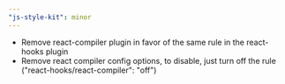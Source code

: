```yaml
---
"js-style-kit": minor
---
```


- Remove react-compiler plugin in favor of the same rule in the react-hooks plugin
- Remove react compiler config options, to disable, just turn off the rule ("react-hooks/react-compiler": "off")

